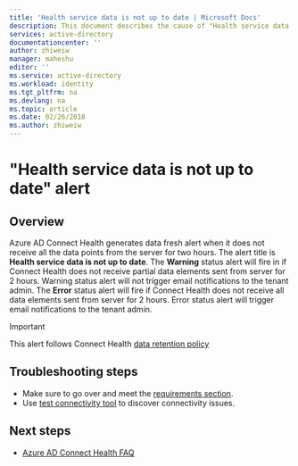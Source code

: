 ```yaml
---
title: 'Health service data is not up to date | Microsoft Docs'
description: This document describes the cause of "Health service data is not up to date" alert and how to troubleshoot it.
services: active-directory
documentationcenter: ''
author: zhiweiw
manager: maheshu
editor: ''
ms.service: active-directory
ms.workload: identity
ms.tgt_pltfrm: na
ms.devlang: na
ms.topic: article
ms.date: 02/26/2018
ms.author: zhiweiw
---
```


# "Health service data is not up to date" alert

## Overview
Azure AD Connect Health generates data fresh alert when it does not receive all the data points from the server for two hours. The alert title is **Health service data is not up to date**. 
The **Warning** status alert will fire in if Connect Health does not receive partial data elements sent from server for 2 hours. Warning status alert will not trigger email notifications to the tenant admin. 
The **Error** status alert will fire if Connect Health does not receive all data elements sent from server for 2 hours. Error status alert will trigger email notifications to the tenant admin.

>[!IMPORTANT] 
> This alert follows Connect Health [data retention policy](active-directory-aadconnect-health-gdpr.md#data-retention-policy)

## Troubleshooting steps 
* Make sure to go over and meet the [requirements section](active-directory-aadconnect-health-agent-install.md#requirements).
* Use [test connectivity tool](active-directory-aadconnect-health-agent-install.md#test-connectivity-to-azure-ad-connect-health-service) to discover connectivity issues.


## Next steps
* [Azure AD Connect Health FAQ](active-directory-aadconnect-health-faq.md)
